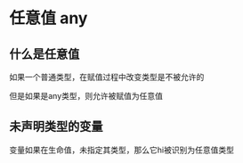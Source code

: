 # 任意值 any

## 什么是任意值
如果一个普通类型，在赋值过程中改变类型是不被允许的

但是如果是any类型，则允许被赋值为任意值

## 未声明类型的变量
变量如果在生命值，未指定其类型，那么它hi被识别为任意值类型

